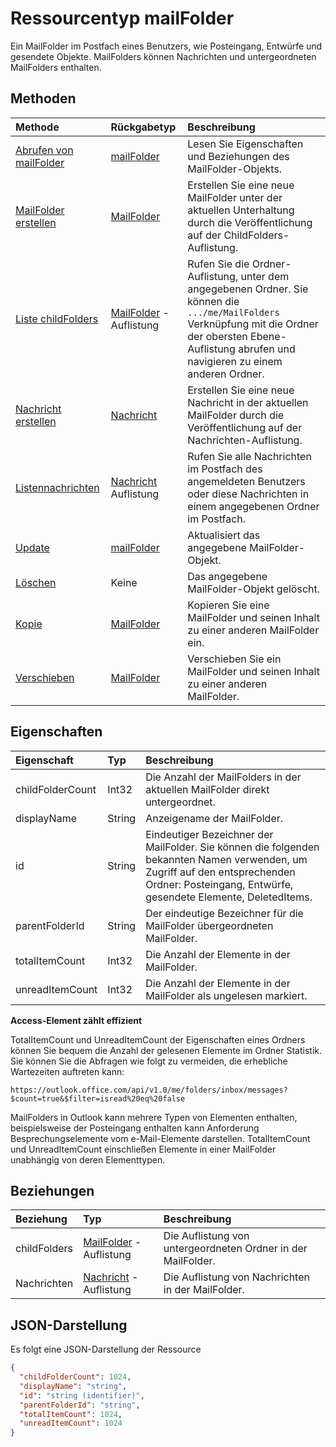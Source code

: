 # <a name="mailfolder-resource-type"></a>Ressourcentyp mailFolder

Ein MailFolder im Postfach eines Benutzers, wie Posteingang, Entwürfe und gesendete Objekte. MailFolders können Nachrichten und untergeordneten MailFolders enthalten.


## <a name="methods"></a>Methoden

| Methode       | Rückgabetyp  |Beschreibung|
|:---------------|:--------|:----------|
|[Abrufen von mailFolder](../api/mailfolder_get.md) | [mailFolder](mailfolder.md) |Lesen Sie Eigenschaften und Beziehungen des MailFolder-Objekts.|
|[MailFolder erstellen](../api/mailfolder_post_childfolders.md) |[MailFolder](mailfolder.md)| Erstellen Sie eine neue MailFolder unter der aktuellen Unterhaltung durch die Veröffentlichung auf der ChildFolders-Auflistung.|
|[Liste childFolders](../api/mailfolder_list_childfolders.md) |[MailFolder](mailfolder.md) -Auflistung| Rufen Sie die Ordner-Auflistung, unter dem angegebenen Ordner. Sie können die `.../me/MailFolders` Verknüpfung mit die Ordner der obersten Ebene-Auflistung abrufen und navigieren zu einem anderen Ordner.|
|[Nachricht erstellen](../api/mailfolder_post_messages.md) |[Nachricht](message.md)| Erstellen Sie eine neue Nachricht in der aktuellen MailFolder durch die Veröffentlichung auf der Nachrichten-Auflistung.|
|[Listennachrichten](../api/mailfolder_list_messages.md) |[Nachricht](message.md) Auflistung| Rufen Sie alle Nachrichten im Postfach des angemeldeten Benutzers oder diese Nachrichten in einem angegebenen Ordner im Postfach.|
|[Update](../api/mailfolder_update.md) | [mailFolder](mailfolder.md)|Aktualisiert das angegebene MailFolder-Objekt. |
|[Löschen](../api/mailfolder_delete.md) | Keine |Das angegebene MailFolder-Objekt gelöscht. |
|[Kopie](../api/mailfolder_copy.md)|[MailFolder](mailfolder.md)|Kopieren Sie eine MailFolder und seinen Inhalt zu einer anderen MailFolder ein.|
|[Verschieben](../api/mailfolder_move.md)|[MailFolder](mailfolder.md)|Verschieben Sie ein MailFolder und seinen Inhalt zu einer anderen MailFolder.|


## <a name="properties"></a>Eigenschaften
| Eigenschaft     | Typ   |Beschreibung|
|:---------------|:--------|:----------|
|childFolderCount|Int32|Die Anzahl der MailFolders in der aktuellen MailFolder direkt untergeordnet.|
|displayName|String|Anzeigename der MailFolder.|
|id|String|Eindeutiger Bezeichner der MailFolder. Sie können die folgenden bekannten Namen verwenden, um Zugriff auf den entsprechenden Ordner: Posteingang, Entwürfe, gesendete Elemente, DeletedItems.|
|parentFolderId|String|Der eindeutige Bezeichner für die MailFolder übergeordneten MailFolder.|
|totalItemCount|Int32|Die Anzahl der Elemente in der MailFolder.|
|unreadItemCount|Int32|Die Anzahl der Elemente in der MailFolder als ungelesen markiert.|

**Access-Element zählt effizient**

TotalItemCount und UnreadItemCount der Eigenschaften eines Ordners können Sie bequem die Anzahl der gelesenen Elemente im Ordner Statistik.
Sie können Sie die Abfragen wie folgt zu vermeiden, die erhebliche Wartezeiten auftreten kann:
```
https://outlook.office.com/api/v1.0/me/folders/inbox/messages?$count=true&$filter=isread%20eq%20false
```
MailFolders in Outlook kann mehrere Typen von Elementen enthalten, beispielsweise der Posteingang enthalten kann Anforderung Besprechungselemente vom e-Mail-Elemente darstellen. TotalItemCount und UnreadItemCount einschließen Elemente in einer MailFolder unabhängig von deren Elementtypen.


## <a name="relationships"></a>Beziehungen
| Beziehung | Typ   |Beschreibung|
|:---------------|:--------|:----------|
|childFolders|[MailFolder](mailfolder.md) -Auflistung|Die Auflistung von untergeordneten Ordner in der MailFolder.|
|Nachrichten|[Nachricht](message.md) -Auflistung|Die Auflistung von Nachrichten in der MailFolder.|


## <a name="json-representation"></a>JSON-Darstellung

Es folgt eine JSON-Darstellung der Ressource

<!-- {
  "blockType": "resource",
  "optionalProperties": [
    "childFolders",
    "messages"
  ],
  "keyProperty": "id",
  "@odata.type": "microsoft.graph.mailFolder"
}-->

```json
{
  "childFolderCount": 1024,
  "displayName": "string",
  "id": "string (identifier)",
  "parentFolderId": "string",
  "totalItemCount": 1024,
  "unreadItemCount": 1024
}

```

<!-- uuid: 8fcb5dbc-d5aa-4681-8e31-b001d5168d79
2015-10-25 14:57:30 UTC -->
<!-- {
  "type": "#page.annotation",
  "description": "mailFolder resource",
  "keywords": "",
  "section": "documentation",
  "tocPath": ""
}-->
